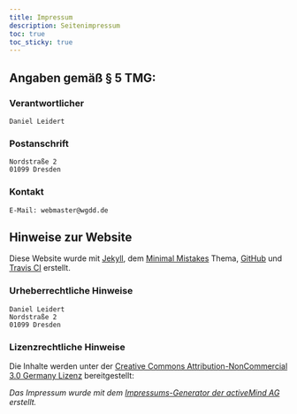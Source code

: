 ```yaml
---
title: Impressum
description: Seitenimpressum
toc: true
toc_sticky: true
---
```


## Angaben gemäß § 5 TMG:

### Verantwortlicher

```
Daniel Leidert
```

### Postanschrift

```
Nordstraße 2
01099 Dresden
```

### Kontakt

```
E-Mail: webmaster@wgdd.de
```

## Hinweise zur Website

Diese Website wurde mit [Jekyll], dem [Minimal Mistakes] Thema, [GitHub] und 
[Travis CI] erstellt. 

[Jekyll]: https://jekyllrb.com/
[Minimal Mistakes]: https://mmistakes.github.io/minimal-mistakes/
[GitHub]: https://github.com/dleidert/www.wgdd.de
[Travis CI]: https://travis-ci.org/

### Urheberrechtliche Hinweise

```
Daniel Leidert
Nordstraße 2
01099 Dresden
```

### Lizenzrechtliche Hinweise

Die Inhalte werden unter der [Creative Commons Attribution-NonCommercial 3.0
Germany Lizenz][lizenz] bereitgestellt:

[lizenz]: https://creativecommons.org/licenses/by-nc/3.0/de/deed.de

_Das Impressum wurde mit dem [Impressums-Generator der activeMind AG]
erstellt._

[Impressums-Generator der activeMind AG]: https://www.activemind.de/datenschutz/impressums-generator/

<!-- vim: set tw=79 ts=2 sw=2 ai si et: -->
